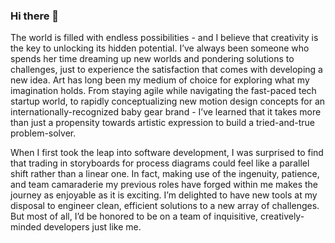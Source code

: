 ### Hi there 👋

<!--
**Jemster07/Jemster07** is a ✨ _special_ ✨ repository because its `README.md` (this file) appears on your GitHub profile.

Here are some ideas to get you started:

- 🔭 I’m currently working on ...
- 🌱 I’m currently learning ...
- 👯 I’m looking to collaborate on ...
- 🤔 I’m looking for help with ...
- 💬 Ask me about ...
- 📫 How to reach me: ...
- 😄 Pronouns: ...
- ⚡ Fun fact: ...
-->

The world is filled with endless possibilities - and I believe that creativity is the key to unlocking its hidden potential. I’ve always been someone who spends her time dreaming up new worlds and pondering solutions to challenges, just to experience the satisfaction that comes with developing a new idea. Art has long been my medium of choice for exploring what my imagination holds. From staying agile while navigating the fast-paced tech startup world, to rapidly conceptualizing new motion design concepts for an internationally-recognized baby gear brand - I’ve learned that it takes more than just a propensity towards artistic expression to build a tried-and-true problem-solver.

When I first took the leap into software development, I was surprised to find that trading in storyboards for process diagrams could feel like a parallel shift rather than a linear one. In fact, making use of the ingenuity, patience, and team camaraderie my previous roles have forged within me makes the journey as enjoyable as it is exciting. I’m delighted to have new tools at my disposal to engineer clean, efficient solutions to a new array of challenges. But most of all, I’d be honored to be on a team of inquisitive, creatively-minded developers just like me.

